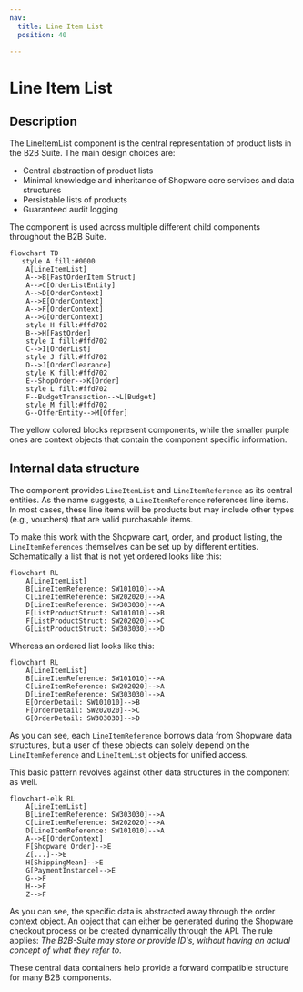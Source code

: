 ```yaml
---
nav:
  title: Line Item List
  position: 40

---
```


# Line Item List

## Description

The LineItemList component is the central representation of product lists in the B2B Suite. The main design choices are:

* Central abstraction of product lists
* Minimal knowledge and inheritance of Shopware core services and data structures
* Persistable lists of products
* Guaranteed audit logging

The component is used across multiple different child components throughout the B2B Suite.

```mermaid
flowchart TD
   style A fill:#0000
    A[LineItemList]
    A-->B[FastOrderItem Struct]
    A-->C[OrderListEntity]
    A-->D[OrderContext]
    A-->E[OrderContext]
    A-->F[OrderContext]
    A-->G[OrderContext]
    style H fill:#ffd702
    B-->H[FastOrder]
    style I fill:#ffd702
    C-->I[OrderList]
    style J fill:#ffd702
    D-->J[OrderClearance]
    style K fill:#ffd702
    E--ShopOrder-->K[Order]
    style L fill:#ffd702
    F--BudgetTransaction-->L[Budget]
    style M fill:#ffd702
    G--OfferEntity-->M[Offer]
```

The yellow colored blocks represent components, while the smaller purple ones are context objects that contain the component specific information.

## Internal data structure

The component provides `LineItemList` and `LineItemReference` as its central entities. As the name suggests, a `LineItemReference` references line items.
In most cases, these line items will be products but may include other types (e.g., vouchers) that are valid purchasable items.

To make this work with the Shopware cart, order, and product listing, the `LineItemReferences` themselves can be set up by different entities.
Schematically a list that is not yet ordered looks like this:

```mermaid
flowchart RL
    A[LineItemList]
    B[LineItemReference: SW101010]-->A
    C[LineItemReference: SW202020]-->A
    D[LineItemReference: SW303030]-->A
    E[ListProductStruct: SW101010]-->B
    F[ListProductStruct: SW202020]-->C
    G[ListProductStruct: SW303030]-->D
```

Whereas an ordered list looks like this:

```mermaid
flowchart RL
    A[LineItemList]
    B[LineItemReference: SW101010]-->A
    C[LineItemReference: SW202020]-->A
    D[LineItemReference: SW303030]-->A
    E[OrderDetail: SW101010]-->B
    F[OrderDetail: SW202020]-->C
    G[OrderDetail: SW303030]-->D
```

As you can see, each `LineItemReference` borrows data from Shopware data structures, but a user of these objects can solely
depend on the `LineItemReference` and `LineItemList` objects for unified access.

This basic pattern revolves against other data structures in the component as well.

```mermaid
flowchart-elk RL
    A[LineItemList]
    B[LineItemReference: SW303030]-->A
    C[LineItemReference: SW202020]-->A
    D[LineItemReference: SW101010]-->A
    A-->E[OrderContext]
    F[Shopware Order]-->E
    Z[...]-->E
    H[ShippingMean]-->E
    G[PaymentInstance]-->E
    G-->F
    H-->F
    Z-->F
```

As you can see, the specific data is abstracted away through the order context object.
An object that can either be generated during the Shopware checkout process or be created dynamically through the API.
The rule applies: *The B2B-Suite may store or provide ID's, without having an actual concept of what they refer to*.

These central data containers help provide a forward compatible structure for many B2B components.
